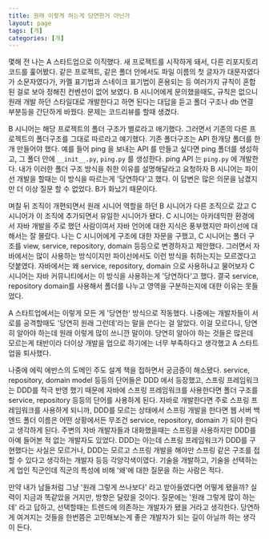 ```yaml
---
title: 원래 이렇게 하는게 당연한거 아닌가
layout: page
tags: [개]
categories: [개]
---
```


몇해 전 나는 A 스타트업으로 이직했다. 새 프로젝트를 시작하게 돼서, 다른 리포지토리 코드를 훑어봤다. 같은 프로젝트, 같은 폴더 안에서도 파일 이름의 첫 글자가 대문자였다가 소문자였다가, 카멜 표기법과 스네이크 표기법이 혼용되는 등 여러가지 규칙이 혼합된 걸로 보아 정해진 컨벤션이 없어 보였다. B 시니어에게 문의했을때도, 규칙은 없으니 원래 개발 하던 스타일대로 개발한다고 하면 된다는 대답을 듣고 폴더 구조나 db 연결 부분등을 간단하게 바꿨다. 문제는 코드리뷰를 할때 생겼다.

B 시니어는 해당 프로젝트의 폴더 구조가 별로라고 애기했다. 그러면서 기존의 다른 프로젝트의 폴더구조를 그대로 따르라고 얘기했다. 기존 폴더구조는 API 한개당 폴더를 한개 만들어야 했다. 예를 들어 ping 을 보내는 API 를 만들고 싶다면 ping 폴더를 생성하고, 그 폴더 안에 `__init__.py`, `ping.py` 를 생성한다. ping API 는 `ping.py` 에 개발한다. 내가 이러한 폴더 구조 방식을 취한 이유를 설명해달라고 요청하자 B 시니어는 파이선 개발을 할때는 이 방식을 따르는게 '당연하다'고 했다. 이 답변은 많은 의문을 남겼지만 더 이상 질문 할 수 없었다. B가 화났기 때문이다. 

며칠 뒤 조직이 개편되면서 원래 시니어 역할을 하던 B 시니어가 다른 조직으로 갔고 C시니어가 이 조직에 추가되면서 유일한 시니어가 됐다. C 시니어는 아카데믹한 환경에서 자바 개발을 주로 했던 사람이여서 자바 언어에 대한 지식은 풍부했지만 파이선에 대해서는 잘 몰랐다. 나는 C 시니어에게 구조에 대한 자문을 구했고, C 시니어는 폴더 구조를 view, service, repository, domain 등등으로 변경하자고 제안했다. 그러면서 자바에서는 많이 사용하는 방식이지만 파이선에서도 이런 방식을 취하는지는 모르겠다고 덧붙였다. 자바에서는 왜 service, repository, domain 으로 사용하냐고 물어보자 C 시니어는 자바 커뮤니티에서는 이 방식을 사용하는게 '당연하다'고 했다. 결국 service, repository domain를 사용해서 폴더를 나누고 영역을 구분하는지에 대한 이유는 못들었다. 

A 스타트업에서는 이렇게 모든 게 '당연한' 방식으로 작동했다. 나중에는 개발자들이 서로를 공격할때도 '당연히 원래 그런데'라는 말을 쓴다는 걸 알았다. 이걸 모르다니, 당연히 알아야 하는데 원래 이렇게 많이 쓰니깐 말이야. 당연히 알아야 하는 것들은 많은데 모르는게 태반이라 더이상 개발을 업으로 하기에는 너무 부족하다고 생각했고 A 스타트업을 퇴사했다.

나중에 에릭 에반스의 도메인 주도 설계 책을 접하면서 궁금증이 해소됐다. service, repository, domain model 등등의 단어들은 DDD 에서 등장했고, 스프링 프레임워크는 DDD를 적극 반영 했기 때문에 자바에 스프링 프레임워크를 사용한다면 폴더 구조를 service, repository 등등의 단어를 사용하게 된다. 자바로 개발한다면 주로 스프링 프레임워크를 사용하게 되니까,  DDD를 모르는 상태에서 스프링 개발을 한다면 웹 서버 백엔드 폴더 이름은 어떤 상황에서든 무조건 service, repository, domain 가 되야 한다고 생각하게 된다. 주변의 자바 개발자들과 대화했을때는 스프링을 사용하지만 DDD를 아예 들어본 적 없는 개발자도 있었다. DDD는 아는데 스프링 프레임워크가 DDD를 구현했다는 사실은 모르거나, DDD는 모르고 스프링 개발을 해야만 스프링 같은 구조를 접할 수 있다고 생각하는 개발자 등등 각양각색이였다. 기술을 개발하고, 기술을 선택하는 게 업인 직군인데 직군의 특성에 비해 '왜'에 대한 질문을 하는 사람은 적다.

만약 내가 남들처럼 그냥 '원래 그렇게 쓰나보다' 라고 받아들였다면 어떻게 됐을까? 실력이 지금과 똑같았을 거지만, 방향은 달랐을 것이다. 질문에는 '원래 그렇게 많이 하는데' 라고 답하고, 선택할때는 트렌드에 의존하는 개발자가 됐을 거라고 생각한다. 당연하게 여겨지는 것들을 한번쯤은 고민해보는게 좋은 개발자가 되는 길이 아닐까 하는 생각이 든다.

